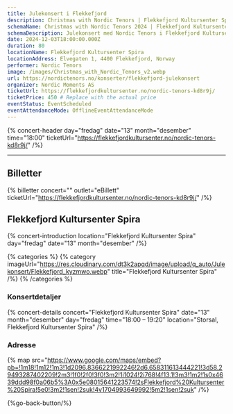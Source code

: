 ```yaml
---
title: Julekonsert i Flekkefjord
description: Christmas with Nordic Tenors | Flekkefjord Kultursenter Spira
schemaName: Christmas with Nordic Tenors 2024 | Flekkefjord Kultursenter Spira
schemaDescription: Julekonsert med Nordic Tenors i Flekkefjord Kultursenter Spira
date: 2024-12-03T18:00:00.000Z
duration: 80
locationName: Flekkefjord Kultursenter Spira
locationAddress: Elvegaten 1, 4400 Flekkefjord, Norway
performer: Nordic Tenors
image: /images/Christmas_with_Nordic_Tenors_v2.webp
url: https://nordictenors.no/konserter/flekkefjord-julekonsert
organizer: Nordic Moments AS
ticketUrl: https://flekkefjordkultursenter.no/nordic-tenors-kd8r9j/
ticketPrice: 450 # Replace with the actual price
eventStatus: EventScheduled
eventAttendanceMode: OfflineEventAttendanceMode
---
```


{% concert-header day="fredag" date="13" month="desember" time="18:00" ticketUrl="https://flekkefjordkultursenter.no/nordic-tenors-kd8r9j/" /%}

---

## Billetter

{% billetter concert="" outlet="eBillett" ticketUrl="https://flekkefjordkultursenter.no/nordic-tenors-kd8r9j/" /%}

## Flekkefjord Kultursenter Spira

{% concert-introduction location="Flekkefjord Kultursenter Spira" day="fredag" date="13" month="desember" /%}

{% categories %}
{% category imageUrl="https://res.cloudinary.com/dt3k2apqd/image/upload/q_auto/Julekonsert/Flekkefjord_kyzmwo.webp" title="Flekkefjord Kultursenter Spira" /%}
{% /categories %}

### Konsertdetaljer

{% concert-details concert="Flekkefjord Kultursenter Spira" date="13" month="desember" day="fredag" time="18:00 – 19:20" location="Storsal, Flekkefjord Kultursenter Spira" /%}

### Adresse

{% map src="https://www.google.com/maps/embed?pb=!1m18!1m12!1m3!1d2096.8366221992246!2d6.658311613444221!3d58.29493287402209!2m3!1f0!2f0!3f0!3m2!1i1024!2i768!4f13.1!3m3!1m2!1s0x4639ddd98f0a06b5%3A0x5e08015641223574!2sFlekkefjord%20Kultursenter%20Spira!5e0!3m2!1sen!2suk!4v1704993649992!5m2!1sen!2suk" /%}

{%go-back-button/%}
